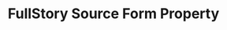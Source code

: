 ---
# -------------------------- #
#        CONTENT TYPE        #
# -------------------------- #

product-type: "connect"
content-type: "api-form"
form-type: "source"
key: "source-form-properties-fullstory-object"


# -------------------------- #
#        OBJECT INFO         #
# -------------------------- #

title: "FullStory Source Form Property"
api-type: "fullstory"
display-name: "FullStory"

source-type: "saas"
docs-name: "fullstory"

description: |
  **Note**: To use this integration, the user must have a FullStory account with the [FullStory Data Export Pack add-on](https://help.fullstory.com/technical-questions/data-export). This is a paid addition that allows users to export raw event data, and is required to use FullStory's Data Export REST API.


# -------------------------- #
#      OBJECT ATTRIBUTES     #
# -------------------------- #

object-attributes:
  - name: "api_key"
    type: "string"
    required: true
    description: |
      A FullStory API key, used to authenticate to FullStory's Data Export API.
    value: "<API_KEY>"
---